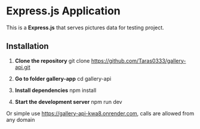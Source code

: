 # Express.js Application

This is a **Express.js** that serves pictures data for testing project.

## Installation

1. **Clone the repository**
   git clone https://github.com/Taras0333/gallery-api.git
2. **Go to folder gallery-app**
   cd gallery-api

3. **Install dependencies**
   npm install

4. **Start the development server**
   npm run dev

Or simple use https://gallery-api-kwa8.onrender.com, calls are allowed from any domain
